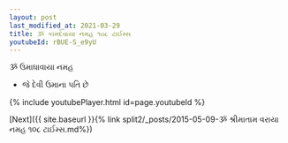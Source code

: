 ```yaml
---
layout: post
last_modified_at: 2021-03-29
title: ૐ કામદેવાયા નમહ ૧૦૮ ટાઈમ્સ
youtubeId: rBUE-S_e9yU
---
```

 
 
 ૐ ઉમાધાવાયા નમહ  
 
 -  જે દેવી ઉમાના પતિ છે 
 
  
 
  
 
 
 
 
 
 


{% include youtubePlayer.html id=page.youtubeId %}
 
[Next]({{ site.baseurl }}{% link  split2/_posts/2015-05-09-ૐ શ્રીમાતામ વરાયા નમહ ૧૦૮ ટાઈમ્સ.md%})
 
